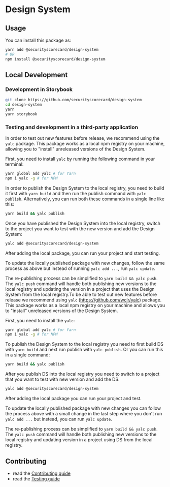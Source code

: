 # Design System

## Usage

You can install this package as:

```sh
yarn add @securityscorecard/design-system
# OR
npm install @securityscorecard/design-system
```

## Local Development

### Development in Storybook

```sh
git clone https://github.com/securityscorecard/design-system
cd design-system
yarn
yarn storybook
```

### Testing and development in a third-party application

In order to test out new features before release, we recommend using the `yalc` package. This package works as a local npm registry on your machine, allowing you to "install" unreleased versions of the Design System.

First, you need to install `yalc` by running the following command in your terminal:

```sh
yarn global add yalc # for Yarn
npm i yalc -g # for NPM
```

In order to publish the Design System to the local registry, you need to build it first with `yarn build` and then run the publish command with `yalc publish`. Alternatively, you can run both these commands in a single line like this:

```sh
yarn build && yalc publish
```

Once you have published the Design System into the local registry, switch to the project you want to test with the new version and add the Design System:

```sh
yalc add @securityscorecard/design-system
```

After adding the local package, you can run your project and start testing.

To update the locally published package with new changes, follow the same process as above but instead of running `yalc add ...`, run `yalc update`.

The re-publishing process can be simplified to `yarn build && yalc push`. The `yalc push` command will handle both publishing new versions to the local registry and updating the version in a project that uses the Design System from the local registry.To be able to test out new features before release we recommend using `yalc` (https://github.com/wclr/yalc) package. This package works as a local npm registry on your machine and allows you to "install" unreleased versions of the Design System.

First, you need to install the `yalc`:

```sh
yarn global add yalc # for Yarn
npm i yalc -g # for NPM
```

To publish the Design System to the local registry you need to first build DS with `yarn build` and next run publish with `yalc publish`. Or you can run this in a single command:

```sh
yarn build && yalc publish
```

After you publish DS into the local registry you need to switch to a project that you want to test with new version and add the DS.

```sh
yalc add @securityscorecard/design-system
```

After adding the local package you can run your project and test.

To update the locally published package with new changes you can follow the process above with a small change in the last step where you don't run `yalc add ...` but instead, you can run `yalc update`.

The re-publishing process can be simplified to `yarn build && yalc push`. The `yalc push` command will handle both publishing new versions to the local registry and updating version in a project using DS from the local registry.

## Contributing

- read the [Contributing guide](CONTRIBUTING.md)
- read the [Testing guide](TESTING.md)


